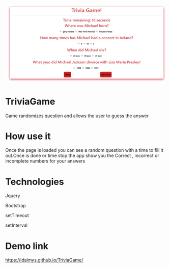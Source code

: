 ![trivia game](/trivia1.png)

# TriviaGame
Game randomizes question and allows the user to guess the answer

# How use it
Once the page is loaded you can see a random question with a time to fill it out.Once is done or time stop the app show you the Correct , incorrect or incomplete numbers  for your answers

# Technologies

Jquery

Bootstrap

setTimeout

setInterval

# Demo link
https://idalmys.github.io/TriviaGame/
